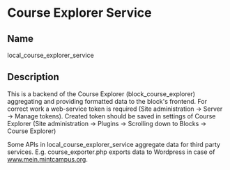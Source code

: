 # Course Explorer Service

## Name
local_course_explorer_service

## Description
This is a backend of the Course Explorer (block_course_explorer) aggregating and providing formatted data to the block's frontend.
For correct work a web-service token is required (Site administration -> Server -> Manage tokens).
Created token should be saved in settings of Course Explorer (Site administration -> Plugins -> Scrolling down to Blocks
-> Course Explorer)

Some APIs in local_course_explorer_service aggregate data for third party services. E.g. course_exporter.php
exports data to Wordpress in case of www.mein.mintcampus.org. 
